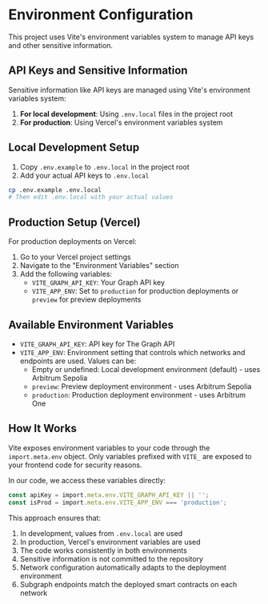 # Environment Configuration

This project uses Vite's environment variables system to manage API keys and other sensitive information.

## API Keys and Sensitive Information

Sensitive information like API keys are managed using Vite's environment variables system:

1. **For local development**: Using `.env.local` files in the project root
2. **For production**: Using Vercel's environment variables system

## Local Development Setup

1. Copy `.env.example` to `.env.local` in the project root
2. Add your actual API keys to `.env.local`

```bash
cp .env.example .env.local
# Then edit .env.local with your actual values
```

## Production Setup (Vercel)

For production deployments on Vercel:

1. Go to your Vercel project settings
2. Navigate to the "Environment Variables" section
3. Add the following variables:
    - `VITE_GRAPH_API_KEY`: Your Graph API key
   - `VITE_APP_ENV`: Set to `production` for production deployments or `preview` for preview deployments

## Available Environment Variables

- `VITE_GRAPH_API_KEY`: API key for The Graph API
- `VITE_APP_ENV`: Environment setting that controls which networks and endpoints are used. Values can be:
    - Empty or undefined: Local development environment (default) - uses Arbitrum Sepolia
    - `preview`: Preview deployment environment - uses Arbitrum Sepolia
    - `production`: Production deployment environment - uses Arbitrum One

## How It Works

Vite exposes environment variables to your code through the `import.meta.env` object. Only variables prefixed with
`VITE_` are exposed to your frontend code for security reasons.

In our code, we access these variables directly:

```typescript
const apiKey = import.meta.env.VITE_GRAPH_API_KEY || '';
const isProd = import.meta.env.VITE_APP_ENV === 'production';
```

This approach ensures that:

1. In development, values from `.env.local` are used
2. In production, Vercel's environment variables are used
3. The code works consistently in both environments
4. Sensitive information is not committed to the repository
5. Network configuration automatically adapts to the deployment environment
6. Subgraph endpoints match the deployed smart contracts on each network
